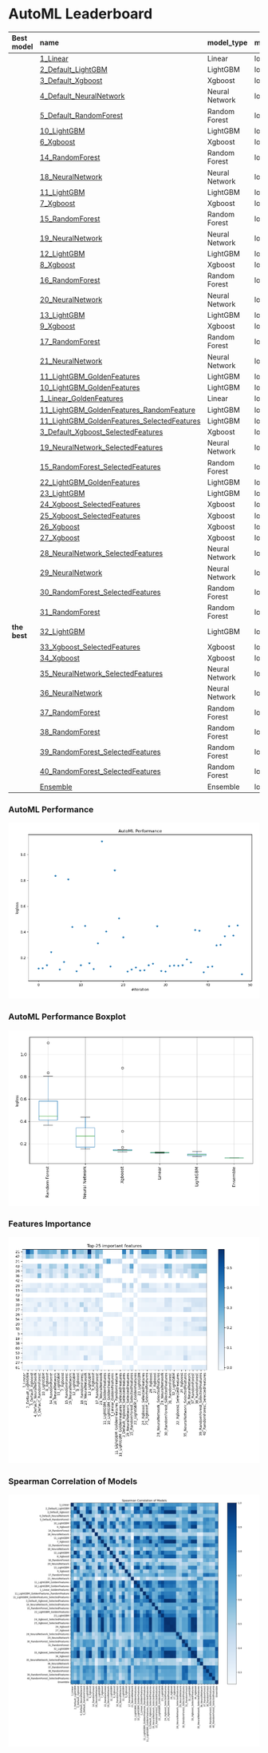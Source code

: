# AutoML Leaderboard

| Best model   | name                                                                                                 | model_type     | metric_type   |   metric_value |   train_time |   single_prediction_time |
|:-------------|:-----------------------------------------------------------------------------------------------------|:---------------|:--------------|---------------:|-------------:|-------------------------:|
|              | [1_Linear](1_Linear/README.md)                                                                       | Linear         | logloss       |      0.11709   |         3.9  |                   0.0515 |
|              | [2_Default_LightGBM](2_Default_LightGBM/README.md)                                                   | LightGBM       | logloss       |      0.119508  |        57.83 |                   0.0555 |
|              | [3_Default_Xgboost](3_Default_Xgboost/README.md)                                                     | Xgboost        | logloss       |      0.141544  |        35.61 |                   0.049  |
|              | [4_Default_NeuralNetwork](4_Default_NeuralNetwork/README.md)                                         | Neural Network | logloss       |      0.244656  |         4.76 |                   0.0518 |
|              | [5_Default_RandomForest](5_Default_RandomForest/README.md)                                           | Random Forest  | logloss       |      0.835827  |        11.59 |                   0.1076 |
|              | [10_LightGBM](10_LightGBM/README.md)                                                                 | LightGBM       | logloss       |      0.108165  |        26.44 |                   0.0542 |
|              | [6_Xgboost](6_Xgboost/README.md)                                                                     | Xgboost        | logloss       |      0.167262  |        54.91 |                   0.0507 |
|              | [14_RandomForest](14_RandomForest/README.md)                                                         | Random Forest  | logloss       |      0.807765  |        11.02 |                   0.1066 |
|              | [18_NeuralNetwork](18_NeuralNetwork/README.md)                                                       | Neural Network | logloss       |      0.438477  |         7.18 |                   0.0696 |
|              | [11_LightGBM](11_LightGBM/README.md)                                                                 | LightGBM       | logloss       |      0.0942313 |        16.38 |                   0.0465 |
|              | [7_Xgboost](7_Xgboost/README.md)                                                                     | Xgboost        | logloss       |      0.141853  |        44.15 |                   0.0615 |
|              | [15_RandomForest](15_RandomForest/README.md)                                                         | Random Forest  | logloss       |      0.447175  |        17.04 |                   0.1427 |
|              | [19_NeuralNetwork](19_NeuralNetwork/README.md)                                                       | Neural Network | logloss       |      0.15857   |         6.24 |                   0.055  |
|              | [12_LightGBM](12_LightGBM/README.md)                                                                 | LightGBM       | logloss       |      0.112702  |       523.4  |                   0.049  |
|              | [8_Xgboost](8_Xgboost/README.md)                                                                     | Xgboost        | logloss       |      0.312174  |        38.24 |                   0.049  |
|              | [16_RandomForest](16_RandomForest/README.md)                                                         | Random Forest  | logloss       |      1.10438   |         8.84 |                   0.0873 |
|              | [20_NeuralNetwork](20_NeuralNetwork/README.md)                                                       | Neural Network | logloss       |      0.404874  |         6.33 |                   0.0524 |
|              | [13_LightGBM](13_LightGBM/README.md)                                                                 | LightGBM       | logloss       |      0.132     |        75.89 |                   0.0545 |
|              | [9_Xgboost](9_Xgboost/README.md)                                                                     | Xgboost        | logloss       |      0.877835  |        33.85 |                   0.0475 |
|              | [17_RandomForest](17_RandomForest/README.md)                                                         | Random Forest  | logloss       |      0.505358  |        13.24 |                   0.1094 |
|              | [21_NeuralNetwork](21_NeuralNetwork/README.md)                                                       | Neural Network | logloss       |      0.358318  |         6.66 |                   0.0582 |
|              | [11_LightGBM_GoldenFeatures](11_LightGBM_GoldenFeatures/README.md)                                   | LightGBM       | logloss       |      0.0939664 |        18.57 |                   0.0645 |
|              | [10_LightGBM_GoldenFeatures](10_LightGBM_GoldenFeatures/README.md)                                   | LightGBM       | logloss       |      0.108449  |        32.99 |                   0.0695 |
|              | [1_Linear_GoldenFeatures](1_Linear_GoldenFeatures/README.md)                                         | Linear         | logloss       |      0.124872  |         6.19 |                   0.0957 |
|              | [11_LightGBM_GoldenFeatures_RandomFeature](11_LightGBM_GoldenFeatures_RandomFeature/README.md)       | LightGBM       | logloss       |      0.101164  |        18.02 |                   0.0665 |
|              | [11_LightGBM_GoldenFeatures_SelectedFeatures](11_LightGBM_GoldenFeatures_SelectedFeatures/README.md) | LightGBM       | logloss       |      0.103646  |        16.08 |                   0.0571 |
|              | [3_Default_Xgboost_SelectedFeatures](3_Default_Xgboost_SelectedFeatures/README.md)                   | Xgboost        | logloss       |      0.141114  |        44.66 |                   0.0465 |
|              | [19_NeuralNetwork_SelectedFeatures](19_NeuralNetwork_SelectedFeatures/README.md)                     | Neural Network | logloss       |      0.153551  |         7.55 |                   0.0451 |
|              | [15_RandomForest_SelectedFeatures](15_RandomForest_SelectedFeatures/README.md)                       | Random Forest  | logloss       |      0.44574   |        15.03 |                   0.1091 |
|              | [22_LightGBM_GoldenFeatures](22_LightGBM_GoldenFeatures/README.md)                                   | LightGBM       | logloss       |      0.0962352 |        31.33 |                   0.0676 |
|              | [23_LightGBM](23_LightGBM/README.md)                                                                 | LightGBM       | logloss       |      0.0935454 |        30.71 |                   0.047  |
|              | [24_Xgboost_SelectedFeatures](24_Xgboost_SelectedFeatures/README.md)                                 | Xgboost        | logloss       |      0.136842  |        44.71 |                   0.042  |
|              | [25_Xgboost_SelectedFeatures](25_Xgboost_SelectedFeatures/README.md)                                 | Xgboost        | logloss       |      0.139399  |        54.13 |                   0.0435 |
|              | [26_Xgboost](26_Xgboost/README.md)                                                                   | Xgboost        | logloss       |      0.138523  |        68.13 |                   0.0515 |
|              | [27_Xgboost](27_Xgboost/README.md)                                                                   | Xgboost        | logloss       |      0.141792  |        58.05 |                   0.0511 |
|              | [28_NeuralNetwork_SelectedFeatures](28_NeuralNetwork_SelectedFeatures/README.md)                     | Neural Network | logloss       |      0.18616   |         8.13 |                   0.0475 |
|              | [29_NeuralNetwork](29_NeuralNetwork/README.md)                                                       | Neural Network | logloss       |      0.164307  |         8.91 |                   0.056  |
|              | [30_RandomForest_SelectedFeatures](30_RandomForest_SelectedFeatures/README.md)                       | Random Forest  | logloss       |      0.414753  |        14.39 |                   0.1062 |
|              | [31_RandomForest](31_RandomForest/README.md)                                                         | Random Forest  | logloss       |      0.409467  |        20.1  |                   0.1493 |
| **the best** | [32_LightGBM](32_LightGBM/README.md)                                                                 | LightGBM       | logloss       |      0.0869372 |        55.45 |                   0.051  |
|              | [33_Xgboost_SelectedFeatures](33_Xgboost_SelectedFeatures/README.md)                                 | Xgboost        | logloss       |      0.128594  |        54.5  |                   0.0471 |
|              | [34_Xgboost](34_Xgboost/README.md)                                                                   | Xgboost        | logloss       |      0.13254   |        61.95 |                   0.049  |
|              | [35_NeuralNetwork_SelectedFeatures](35_NeuralNetwork_SelectedFeatures/README.md)                     | Neural Network | logloss       |      0.295979  |         9.61 |                   0.0484 |
|              | [36_NeuralNetwork](36_NeuralNetwork/README.md)                                                       | Neural Network | logloss       |      0.300124  |        10.21 |                   0.056  |
|              | [37_RandomForest](37_RandomForest/README.md)                                                         | Random Forest  | logloss       |      0.365933  |        22.8  |                   0.1695 |
|              | [38_RandomForest](38_RandomForest/README.md)                                                         | Random Forest  | logloss       |      0.444465  |        23.84 |                   0.1444 |
|              | [39_RandomForest_SelectedFeatures](39_RandomForest_SelectedFeatures/README.md)                       | Random Forest  | logloss       |      0.372102  |        15.04 |                   0.1239 |
|              | [40_RandomForest_SelectedFeatures](40_RandomForest_SelectedFeatures/README.md)                       | Random Forest  | logloss       |      0.450868  |        13.95 |                   0.0972 |
|              | [Ensemble](Ensemble/README.md)                                                                       | Ensemble       | logloss       |      0.0726386 |         4.51 |                   0.6096 |

### AutoML Performance
![AutoML Performance](ldb_performance.png)

### AutoML Performance Boxplot
![AutoML Performance Boxplot](ldb_performance_boxplot.png)

### Features Importance
![features importance across models](features_heatmap.png)



### Spearman Correlation of Models
![models spearman correlation](correlation_heatmap.png)

